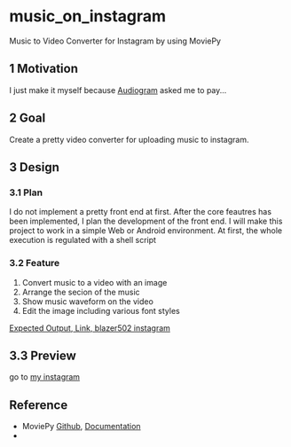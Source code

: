 # music_on_instagram
Music to Video Converter for Instagram by using MoviePy

## 1 Motivation
I just make it myself because [Audiogram](https://getaudiogram.com/) asked me to pay...

## 2 Goal
Create a pretty video converter for uploading music to instagram.


## 3 Design

### 3.1 Plan
I do not implement a pretty front end at first. After the core feautres has been implemented, I plan the development of the front end. I will make this project to work in a simple Web or Android environment. At first, the whole execution is regulated with a shell script

### 3.2 Feature
1) Convert music to a video with an image
2) Arrange the secion of the music
3) Show music waveform on the video
4) Edit the image including various font styles

[Expected Output, Link, blazer502 instagram](https://www.instagram.com/p/CN-H7y2FrVy/)

## 3.3 Preview
go to [my instagram](https://www.instagram.com/blazer.cy/)



## Reference
- MoviePy [Github](https://github.com/Zulko/moviepy), [Documentation](https://zulko.github.io/moviepy/index.html)
- 
